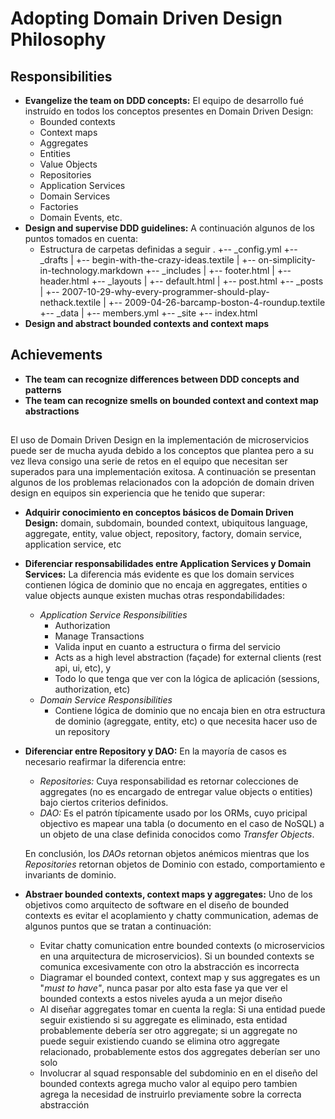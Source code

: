 #                  Adopting Domain Driven Design Philosophy

## Responsibilities

* **Evangelize the team on DDD concepts:** El equipo de desarrollo fué instruído en todos los conceptos presentes en Domain Driven Design:
  * Bounded contexts
  * Context maps
  * Aggregates
  * Entities
  * Value Objects
  * Repositories
  * Application Services
  * Domain Services
  * Factories
  * Domain Events, etc.
* **Design and supervise DDD guidelines:** A continuación algunos de los puntos tomados en cuenta:
  * Estructura de carpetas definidas a seguir 
.
+-- _config.yml
+-- _drafts
|   +-- begin-with-the-crazy-ideas.textile
|   +-- on-simplicity-in-technology.markdown
+-- _includes
|   +-- footer.html
|   +-- header.html
+-- _layouts
|   +-- default.html
|   +-- post.html
+-- _posts
|   +-- 2007-10-29-why-every-programmer-should-play-nethack.textile
|   +-- 2009-04-26-barcamp-boston-4-roundup.textile
+-- _data
|   +-- members.yml
+-- _site
+-- index.html
* **Design and abstract bounded contexts and context maps**

## Achievements

* **The team can recognize differences between DDD concepts and patterns**
* **The team can recognize smells on bounded context and context map abstractions**

## 

El uso de Domain Driven Design en la implementación de microservicios puede ser de mucha ayuda debido a los conceptos que plantea pero a su vez lleva consigo una serie de retos en el equipo que necesitan ser superados para una implementación exitosa. A continuación se presentan algunos de los problemas relacionados con la adopción de domain driven design en equipos sin experiencia que he tenido que superar:

* **Adquirir conocimiento en conceptos básicos de Domain Driven Design:** domain, subdomain, bounded context, ubiquitous language, aggregate, entity, value object, repository, factory, domain service, application service, etc
* **Diferenciar responsabilidades entre Application Services y Domain Services:** La diferencia más evidente es que los domain services contienen lógica de dominio que no encaja en aggregates, entities o value objects aunque existen muchas otras respondabilidades:
  * _Application Service Responsibilities_
    * Authorization
    * Manage Transactions
    * Valida input en cuanto a estructura o firma del servicio
    * Acts as a high level abstraction \(façade\) for external clients \(rest api, ui, etc\), y
    * Todo lo que tenga que ver con la lógica de aplicación \(sessions, authorization, etc\)
  * _Domain Service Responsibilities_
    * Contiene lógica de dominio que no encaja bien en otra estructura de dominio \(agreggate, entity, etc\) o que necesita hacer uso de un repository
* **Diferenciar entre Repository y DAO:** En la mayoría de casos es necesario reafirmar la diferencia entre:

  * _Repositories:_ Cuya responsabilidad es retornar colecciones de aggregates \(no es encargado de entregar value objects o entities\) bajo ciertos criterios definidos.
  * _DAO:_ Es el patrón típicamente usado por los ORMs, cuyo pricipal objectivo es mapear una tabla \(o documento en el caso de NoSQL\) a un objeto de una clase definida conocidos como _Transfer Objects_. 

  En conclusión, los _DAOs_ retornan objetos anémicos mientras que los _Repositories_ retornan objetos de Dominio con estado, comportamiento e invariants de dominio.

* **Abstraer bounded contexts, context maps y aggregates:** Uno de los objetivos como arquitecto de software en el diseño de bounded contexts es evitar el acoplamiento y chatty communication, ademas de algunos puntos que se tratan a continuación:

  * Evitar chatty comunication entre bounded contexts \(o microservicios en una arquitectura de microservicios\). Si un bounded contexts se comunica excesivamente con otro la abstracción es incorrecta
  * Diagramar el bounded context, context map y sus aggregates es un "_must to have"_, nunca pasar por alto esta fase ya que  ver el bounded contexts a estos niveles ayuda a un mejor diseño
  * Al diseñar aggregates tomar en cuenta la regla: Si una entidad puede seguir existiendo si su aggregate es eliminado, esta entidad probablemente debería ser otro aggregate; si un aggregate no puede seguir existiendo cuando se elimina otro aggregate relacionado, probablemente estos dos aggregates deberían ser uno solo
  * Involucrar al squad responsable del subdominio en en el diseño del bounded contexts agrega mucho valor al equipo pero tambien agrega la necesidad de instruirlo previamente sobre la correcta abstracción



